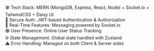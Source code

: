 🛠️ Tech Stack: MERN (MongoDB, Express, React, Node) + Socket.io + TailwindCSS + Daisy UI  
🔑 Secure Auth: JWT-based Authentication & Authorization  
💬 Real-Time Features: Messaging powered by Socket.io  
🟢 User Presence: Online User Status Tracking  
🌐 State Management: Global state handled with Zustand  
⚠️ Error Handling: Managed on both Client & Server sides  
